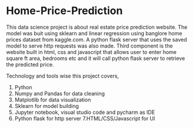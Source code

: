 # Home-Price-Prediction

This data science project is about real estate price prediction website. The model was buit using sklearn and linear regression using banglore home prices dataset from kaggle.com. A python flask server that uses the saved model to serve http requests was also made. Third component is the website built in html, css and javascript that allows user to enter home square ft area, bedrooms etc and it will call python flask server to retrieve the predicted price.

Technology and tools wise this project covers,

1. Python
2. Numpy and Pandas for data cleaning
3. Matplotlib for data visualization
4. Sklearn for model building
5. Jupyter notebook, visual studio code and pycharm as IDE
6. Python flask for http server
7.HTML/CSS/Javascript for UI
